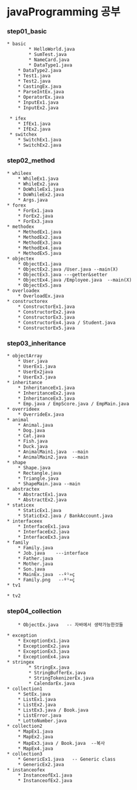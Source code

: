 # javaProgramming 공부


### step01_basic

	* basic 
	     	* HelloWorld.java
	     	* SumTest.java
	     	* NameCard.java
	     	* DataType1.java
		* DataType2.java
		* Test1.java
		* Test2.java
		* CastingEx.java
		* ParseIntEx.java   
		* OperatorEx.java
		* InputEx1.java
		* InputEx2.java
	     
	 * ifex 
		* IfEx1.java
		* IfEx2.java
	 * switchex
		* SwitchEx1.java     
		* SwitchEx2.java
	     

### step02_method
	* whileex   
		* WhileEx1.java
		* WhileEx2.java
		* DoWhileEx1.java
		* DoWhileEx2.java
		* Args.java
	* forex
		* ForEx1.java
		* ForEx2.java     
		* ForEx3.java
	* methodex
		* MethodEx1.java
		* MethodEx2.java
		* MethodEx3.java
		* MethodEx4.java    
		* MethodEx5.java
	* objectex
		* ObjectEx1.java
		* ObjectEx2.java /User.java --main(X)
		* ObjectEx3.java ---getter&setter
		* ObjectEx4.java /Employee.java  --main(X)
		* ObjectEx5.java
	* overloadex
		* OverloadEx.java 
	* constructorex
		* ConstructorEx1.java
		* ConstructorEx2.java
		* ConstructorEx3.java
		* ConstructorEx4.java / Student.java   	            
		* ConstructorEx5.java	            

### step03_inheritance
	* objectArray
		* User.java
		* UserEx1.java
		* UserEx2java
		* UserEx3.java
	* inheritance
		* InheritanceEx1.java
		* InheritanceEx2.java
		* InheritanceEx3.java
		* Emp.java / EmpScore.java / EmpMain.java
	* overrideex
		* OverrideEx.java
	* animal
		* Animal.java
		* Dog.java
		* Cat.java
		* Fish.java
		* Duck.java
		* AnimalMain1.java  --main
		* AnimalMain2.java  --main   
	* shape
		* Shape.java
		* Rectangle.java
		* Triangle.java
		* ShapeMain.java --main
	* abstractex
		* AbstractEx1.java
		* AbstractEx2.java
	* staticex
		* StaticEx1.java
		* StaticEx2.java / BankAccount.java	
	* interfaceex
		* InterfaceEx1.java
		* InterfaceEx2.java
		* InterfaceEx3.java 
	* family
		* Family.java   
		* Job.java    ---interface
		* Father.java
		* Mother.java
		* Son.java
		* MainEx.java  --º¹»ç
		* Family.png   --º¹»ç   
	* tv1 

	* tv2	

### step04_collection
      	* ObjectEx.java   -- 자바에서 생략가능한것들
      
	* exception
      	* ExceptionEx1.java
		* ExceptionEx2.java
		* ExceptionEx3.java
		* ExceptionEx4.java
	* stringex
	        * StringEx.java
	        * StringBufferEx.java
	        * StringTokenizerEx.java
	        * CalendarEx.java
	* collection1
	   	* SetEx.java
	   	* ListEx1.java
	   	* ListEx2.java
	   	* ListEx3.java / Book.java
	   	* ListError.java
	   	* LottoNumber.java
	* collection2
	   	* MapEx1.java
	   	* MapEx2.java
	   	* MapEx3.java / Book.java  --복사
	   	* MapEx4.java
	* collection3
	   	* GenericEx1.java   -- Generic class
	   	* GenericEx2.java
	* instanceofex
	   	* InstanceofEx1.java
	   	* InstanceofEx2.java
